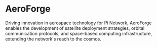 # AeroForge
Driving innovation in aerospace technology for Pi Network, AeroForge enables the development of satellite deployment strategies, orbital communication protocols, and space-based computing infrastructure, extending the network's reach to the cosmos.
